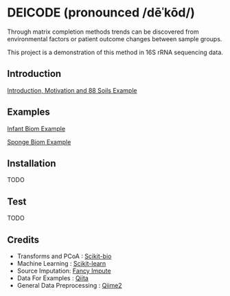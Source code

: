 # DEICODE (pronounced /dēˈkōd/)

Through matrix completion methods trends can be discovered from environmental factors or patient outcome changes between sample groups.

This project is a demonstration of this method in 16S rRNA sequencing data. 


## Introduction

[Introduction, Motivation and 88 Soils Example](https://github.com/cjm007/DEICODE/blob/master/Examples/Introduction.ipynb)

## Examples

[Infant Biom Example](https://github.com/cjm007/DEICODE/blob/master/Examples/infant_time_biom.ipynb)

[Sponge Biom Example](https://github.com/cjm007/DEICODE/blob/master/Examples/sponge_biom.ipynb)

## Installation

TODO

## Test

TODO

## Credits

- Transforms and PCoA : [Scikit-bio](https://github.com/biocore/scikit-bio)
- Machine Learning : [Scikit-learn](https://github.com/scikit-learn/scikit-learn)
- Source Imputation: [Fancy Impute](https://github.com/hammerlab/fancyimpute)
- Data For Examples : [Qiita](https://qiita.ucsd.edu/)
- General Data Preprocessing : [Qiime2](https://github.com/qiime2/qiime2)
